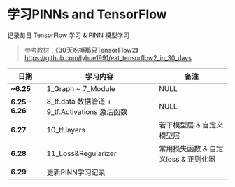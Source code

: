 <!-- #region -->
# 学习PINNs and TensorFlow 


记录每日 TensorFlow 学习 & PINN 模型学习
> 参考教材：**《30天吃掉那只TensorFlow2》** https://github.com/lyhue1991/eat_tensorflow2_in_30_days



| 日期            | 学习内容                                       | 备注                                 |
| --------------- | ---------------------------------------------- | ------------------------------------ |
| **~6.25**       | 1_Graph ~ 7_Module                             | NULL                                 |
| **6.25 - 6.26** | 8_tf.data 数据管道 + 9_tf.Activations 激活函数 | NULL                                 |
| **6.27**        | 10_tf.layers                                   | 若干模型层 & 自定义模型层            |
| **6.28**        | 11_Loss&Regularizer                            | 常用损失函数 & 自定义loss & 正则化器 |
| **6.29**        | 更新PINN学习记录                               |                                      |





<!-- #endregion -->
